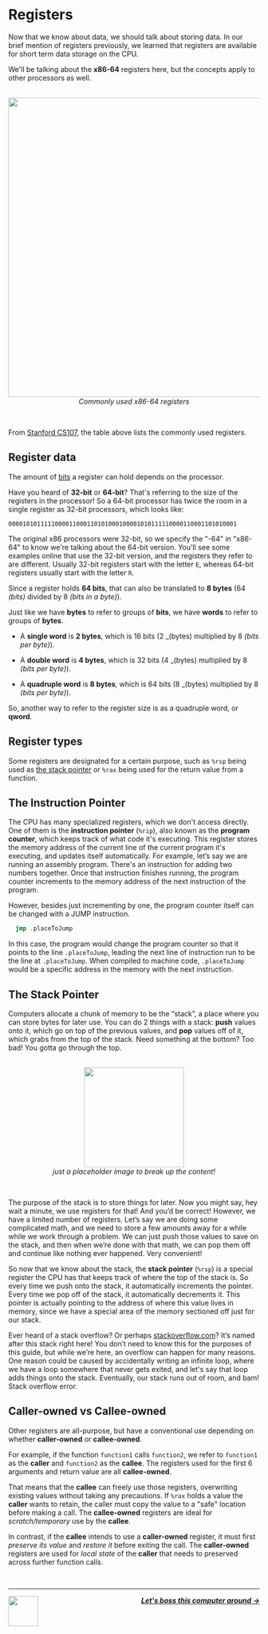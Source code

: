 # Registers

Now that we know about data, we should talk about storing data. In our brief mention of registers previously, we learned that registers are available for short term data storage on the CPU.

We'll be talking about the **x86-64** registers here, but the concepts apply to other processors as well.

<p align="center">
  <br />
  <img height="600" src="https://cloud-1dple0n1y-hack-club-bot.vercel.app/0screen_shot_2022-06-01_at_10.49.40_am.png">
  <br />
  <span>
    <em>
      Commonly used x86-64 registers
    </em>
  </span>
</p>
<br />

From [Stanford CS107](https://web.stanford.edu/class/archive/cs/cs107/cs107.1222/guide/x86-64.html), the table above lists the commonly used registers.

## Register data

The amount of [bits](/guide/writing-code/data.md) a register can hold depends on the processor.

Have you heard of **32-bit** or **64-bit**? That's referring to the size of the registers in the processor! So a 64-bit processor has twice the room in a single register as 32-bit processors, which looks like:

```
0000101011111000011000110101000100001010111110000110001101010001
```

The original x86 processors were 32-bit, so we specify the "-64" in "x86-64" to know we're talking about the 64-bit version. You'll see some examples online that use the 32-bit version, and the registers they refer to are different. Usually 32-bit registers start with the letter `E`, whereas 64-bit registers usually start with the letter `R`.

Since a register holds **64 bits**, that can also be translated to **8 bytes** (64 _(bits)_ divided by 8 _(bits in a byte)_).

Just like we have **bytes** to refer to groups of **bits**, we have **words** to refer to groups of **bytes**.

- A **single word** is **2 bytes**, which is 16 bits (2 _(bytes) multiplied by 8 _(bits per byte)_).

- A **double word** is **4 bytes**, which is 32 bits (4 _(bytes) multiplied by 8 _(bits per byte)_).

- A **quadruple word** is **8 bytes**, which is 64 bits (8 _(bytes) multiplied by 8 _(bits per byte)_).

So, another way to refer to the register size is as a quadruple word, or **qword**.

## Register types

Some registers are designated for a certain purpose, such as `%rsp` being used as [the stack pointer](#the-stack-pointer) or `%rax` being used for the return value from a function.

## The Instruction Pointer

The CPU has many specialized registers, which we don't access directly. One of them is the **instruction pointer** (`%rip`), also known as the **program counter**, which keeps track of what code it's executing. This register stores the memory address of the current line of the current program it's executing, and updates itself automatically. For example, let’s say we are running an assembly program. There's an instruction for adding two numbers together. Once that instruction finishes running, the program counter increments to the memory address of the next instruction of the program.

However, besides just incrementing by one, the program counter itself can be changed with a JUMP instruction.

```asm
  jmp .placeToJump
```

In this case, the program would change the program counter so that it points to the line `.placeToJump`, leading the next line of instruction run to be the line at `.placeToJump`. When compiled to machine code, `.placeToJump` would be a specific address in the memory with the next instruction.

## The Stack Pointer

Computers allocate a chunk of memory to be the “stack”, a place where you can store bytes for later use. You can do 2 things with a stack: **push** values onto it, which go on top of the previous values, and **pop** values off of it, which grabs from the top of the stack. Need something at the bottom? Too bad! You gotta go through the top.

<p align="center">
  <br />
  <img height="200" src="https://holycoders.com/content/images/wordpress/2020/04/Stack-data-structure.png">
  <br />
  <span>
    <em>
      just a placeholder image to break up the content!
    </em>
  </span>
</p>
<br />

The purpose of the stack is to store things for later. Now you might say, hey wait a minute, we use registers for that! And you’d be correct! However, we have a limited number of registers. Let’s say we are doing some complicated math, and we need to store a few amounts away for a while while we work through a problem. We can just push those values to save on the stack, and then when we’re done with that math, we can pop them off and continue like nothing ever happened. Very convenient!

So now that we know about the stack, the **stack pointer** (`%rsp`) is a special register the CPU has that keeps track of where the top of the stack is. So every time we push onto the stack, it automatically increments the pointer. Every time we pop off of the stack, it automatically decrements it. This pointer is actually pointing to the address of where this value lives in memory, since we have a special area of the memory sectioned off just for our stack.

Ever heard of a stack overflow? Or perhaps [stackoverflow.com](https://stackoverflow.com/)? It’s named after this stack right here! You don’t need to know this for the purposes of this guide, but while we’re here, an overflow can happen for many reasons. One reason could be caused by accidentally writing an infinite loop, where we have a loop somewhere that never gets exited, and let's say that loop adds things onto the stack. Eventually, our stack runs out of room, and bam! Stack overflow error.

## Caller-owned vs Callee-owned

Other registers are all-purpose, but have a conventional use depending on whether **caller-owned** or **callee-owned**.

For example, if the function `function1` calls `function2`, we refer to `function1` as the **caller** and `function2` as the **callee**. The registers used for the first 6 arguments and return value are all **callee-owned**.

That means that the **callee** can freely use those registers, overwriting existing values without taking any precautions. If `%rax` holds a value the **caller** wants to retain, the caller must copy the value to a "safe" location before making a call. The **callee-owned** registers are ideal for _scratch/temporary_ use by the **callee**.

In contrast, if the **callee** intends to use a **caller-owned** register, it must first _preserve its value_ and _restore it_ before exiting the call. The **caller-owned** registers are used for _local state_ of the **caller** that needs to preserved across further function calls.

<br />

---

<a href="/guide/writing-code/data.md">
  <picture>
    <source media="(prefers-color-scheme: dark)" srcset="https://cloud-5aq8uo1rv-hack-club-bot.vercel.app/0backd.png">
    <img align="left" width="60" src="https://cloud-5v3nvbscw-hack-club-bot.vercel.app/0backl.png" />
  </picture>
</a>

<p align="right">
  <em>
    <b>
      <a href="/guide/writing-code/instructions.md">
        Let's boss this computer around →
      </a>
    </b>
  </em>
</p>
